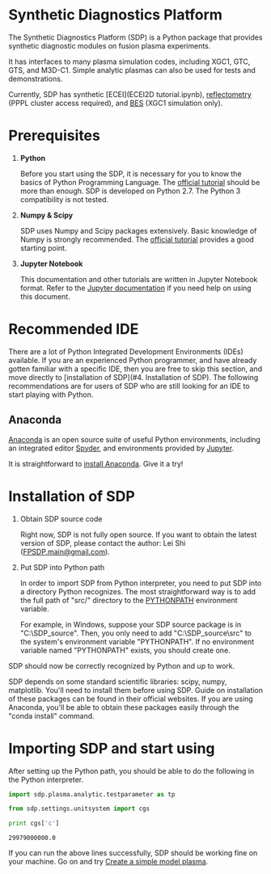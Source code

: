 
# Synthetic Diagnostics Platform

The Synthetic Diagnostics Platform (SDP) is a Python package that provides synthetic diagnostic modules on fusion plasma experiments. 

It has interfaces to many plasma simulation codes, including XGC1, GTC, GTS, and M3D-C1. Simple analytic plasmas can also be used for tests and demonstrations. 

Currently, SDP has synthetic [ECEI](ECEI2D tutorial.ipynb), [reflectometry](FWR2D_tutorial) (PPPL cluster access required), and [BES](BES_tutorial) (XGC1 simulation only).

# Prerequisites

1. **Python**
  
   Before you start using the SDP, it is necessary for you to know the basics of Python Programming Language. The [official tutorial](https://docs.python.org/2.7/tutorial/index.html) should be more than enough. SDP is developed on Python 2.7. The Python 3 compatibility is not tested.
    
2. **Numpy & Scipy**
   
   SDP uses Numpy and Scipy packages extensively. Basic knowledge of Numpy is strongly recommended. The [official tutorial](http://docs.scipy.org/doc/numpy/user/quickstart.html) provides a good starting point.

3. **Jupyter Notebook**

    This documentation and other tutorials are written in Jupyter Notebook format. Refer to the [Jupyter documentation](http://jupyter.readthedocs.io/en/latest/index.html) if you need help on using this document.

# Recommended IDE

There are a lot of Python Integrated Development Environments (IDEs) available. If you are an experienced Python programmer, and have already gotten familiar with a specific IDE, then you are free to skip this section, and move directly to [installation of SDP](#4. Installation of SDP). The following recommendations are for users of SDP who are still looking for an IDE to start playing with Python.

## Anaconda

[Anaconda](https://www.continuum.io/why-anaconda) is an open source suite of useful Python environments, including an integrated editor [Spyder](https://pythonhosted.org/spyder/), and environments provided by [Jupyter](http://jupyter.readthedocs.io/en/latest/index.html). 

It is straightforward to [install Anaconda](https://www.continuum.io/downloads). Give it a try! 

# Installation of SDP

1. Obtain SDP source code

    Right now, SDP is not fully open source. If you want to obtain the latest version of SDP, please contact the author: Lei Shi (FPSDP.main@gmail.com).
    
2. Put SDP into Python path

    In order to import SDP from Python interpreter, you need to put SDP into a directory Python recognizes. The most straightforward way is to add the full path of "src/" directory to the [PYTHONPATH](https://docs.python.org/2/using/cmdline.html#envvar-PYTHONPATH) environment variable.   
    
    For example, in Windows, suppose your SDP source package is in "C:\SDP_source\". Then, you only need to add "C:\SDP_source\src\" to the system's environment variable "PYTHONPATH". If no environment variable named "PYTHONPATH" exists, you should create one.
    
SDP should now be correctly recognized by Python and up to work.

SDP depends on some standard scientific libraries: scipy, numpy, matplotlib. You'll need to install them before using SDP. Guide on installation of these packages can be found in their official websites. If you are using Anaconda, you'll be able to obtain these packages easily through the "conda install" command.

# Importing SDP and start using

After setting up the Python path, you should be able to do the following in the Python interpreter.


```python
import sdp.plasma.analytic.testparameter as tp
```


```python
from sdp.settings.unitsystem import cgs
```


```python
print cgs['c']
```

    29979000000.0
    

If you can run the above lines successfully, SDP should be working fine on your machine. Go on and try [Create a simple model plasma](Create_model_plasma.md).



